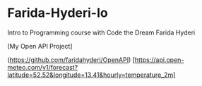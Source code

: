 # Farida-Hyderi-Io
Intro to Programming course with Code the Dream
Farida Hyderi


[My Open API Project]


  (https://github.com/faridahyderi/OpenAPI)
  [https://api.open-meteo.com/v1/forecast?latitude=52.52&longitude=13.41&hourly=temperature_2m]
